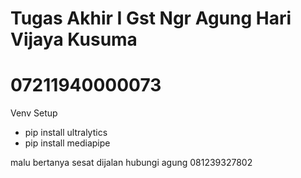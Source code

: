 # Tugas Akhir I Gst Ngr Agung Hari Vijaya Kusuma
# 07211940000073

Venv Setup
- pip install ultralytics
- pip install mediapipe

malu bertanya sesat dijalan hubungi agung 081239327802
